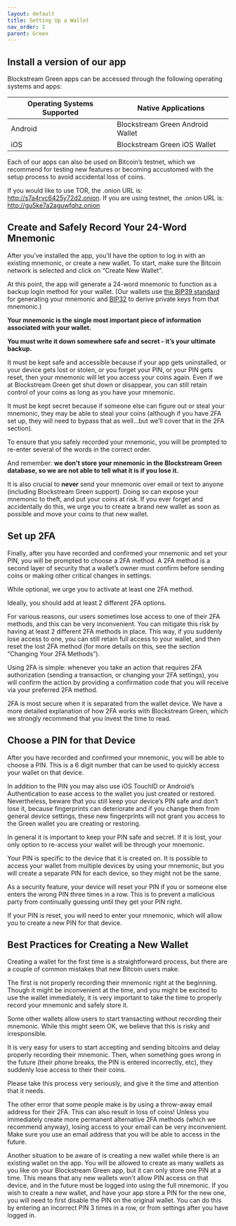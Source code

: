 ```yaml
---
layout: default
title: Setting Up a Wallet
nav_order: 2
parent: Green
--- 
```


## Install a version of our app

Blockstream Green apps can be accessed through the following operating systems and apps:

Operating Systems Supported | Native Applications
--- | ---
Android | Blockstream Green Android Wallet
iOS | Blockstream Green iOS Wallet

Each of our apps can also be used on Bitcoin’s testnet, which we recommend for testing new features or becoming accustomed with the setup process to avoid accidental loss of coins.

If you would like to use TOR, the .onion URL is: http://s7a4rvc6425y72d2.onion. If you are using testnet, the .onion URL is: http://gu5ke7a2aguwfqhz.onion


## Create and Safely Record Your 24-Word Mnemonic

After you’ve installed the app, you’ll have the option to log in with an existing mnemonic, or create a new wallet. To start, make sure the Bitcoin network is selected and click on “Create New Wallet”.

At this point, the app will generate a 24-word mnemonic to function as a backup login method for your wallet. (Our wallets use [the BIP39 standard](https://github.com/bitcoin/bips/blob/master/bip-0039.mediawiki) for generating your mnemonic and [BIP32](https://github.com/bitcoin/bips/blob/master/bip-0032.mediawiki) to derive private keys from that mnemonic.)

**Your mnemonic is the single most important piece of information associated with your wallet.**

**You must write it down somewhere safe and secret - it’s your ultimate backup.**

It must be kept safe and accessible because if your app gets uninstalled, or your device gets lost or stolen, or you forget your PIN, or your PIN gets reset, then your mnemonic will let you access your coins again. Even if we at Blockstream Green get shut down or disappear, you can still retain control of your coins as long as you have your mnemonic.

It must be kept secret because if someone else can figure out or steal your mnemonic, they may be able to steal your coins (although if you have 2FA set up, they will need to bypass that as well...but we’ll cover that in the 2FA section).

To ensure that you safely recorded your mnemonic, you will be prompted to re-enter several of the words in the correct order.

And remember: **we don't store your mnemonic in the Blockstream Green database, so we are not able to tell what it is if you lose it.**

It is also crucial to **never** send your mnemonic over email or text to anyone (including Blockstream Green support). Doing so can expose your mnemonic to theft, and put your coins at risk. If you ever forget and accidentally do this, we urge you to create a brand new wallet as soon as possible and move your coins to that new wallet.


## Set up 2FA

Finally, after you have recorded and confirmed your mnemonic and set your PIN, you will be prompted to choose a 2FA method. A 2FA method is a second layer of security that a wallet’s owner must confirm before sending coins or making other critical changes in settings.

While optional, we urge you to activate at least one 2FA method.

Ideally, you should add at least 2 different 2FA options.

For various reasons, our users sometimes lose access to one of their 2FA methods, and this can be very inconvenient. You can mitigate this risk by having at least 2 different 2FA methods in place. This way, if you suddenly lose access to one, you can still retain full access to your wallet, and then reset the lost 2FA method (for more details on this, see the section “Changing Your 2FA Methods”).

Using 2FA is simple: whenever you take an action that requires 2FA authorization (sending a transaction, or changing your 2FA settings), you will confirm the action by providing a confirmation code that you will receive via your preferred 2FA method.

2FA is most secure when it is separated from the wallet device. We have a more detailed explanation of how 2FA works with Blockstream Green, which we strongly recommend that you invest the time to read.


## Choose a PIN for that Device

After you have recorded and confirmed your mnemonic, you will be able to choose a PIN. This is a 6 digit number that can be used to quickly access your wallet on that device.

In addition to the PIN you may also use iOS TouchID or Android’s Authentication to ease access to the wallet you just created or restored. Nevertheless, beware that you still keep your device’s PIN safe and don’t lose it, because fingerprints can deteriorate and if you change them from general device settings, these new fingerprints will not grant you access to the Green wallet you are creating or restoring.

In general it is important to keep your PIN safe and secret. If it is lost, your only option to re-access your wallet will be through your mnemonic.

Your PIN is specific to the device that it is created on. It is possible to access your wallet from multiple devices by using your mnemonic, but you will create a separate PIN for each device, so they might not be the same.

As a security feature, your device will reset your PIN if you or someone else enters the wrong PIN three times in a row. This is to prevent a malicious party from continually guessing until they get your PIN right.

If your PIN is reset, you will need to enter your mnemonic, which will allow you to create a new PIN for that device.


## Best Practices for Creating a New Wallet

Creating a wallet for the first time is a straightforward process, but there are a couple of common mistakes that new Bitcoin users make.

The first is not properly recording their mnemonic right at the beginning. Though it might be inconvenient at the time, and you might be excited to use the wallet immediately, it is very important to take the time to properly record your mnemonic and safely store it.

Some other wallets allow users to start transacting without recording their mnemonic. While this might seem OK, we believe that this is risky and irresponsible.

It is very easy for users to start accepting and sending bitcoins and delay properly recording their mnemonic. Then, when something goes wrong in the future (their phone breaks, the PIN is entered incorrectly, etc), they suddenly lose access to their their coins.

Please take this process very seriously, and give it the time and attention that it needs.

The other error that some people make is by using a throw-away email address for their 2FA. This can also result in loss of coins! Unless you immediately create more permanent alternative 2FA methods (which we recommend anyway), losing access to your email can be very inconvenient. Make sure you use an email address that you will be able to access in the future.

Another situation to be aware of is creating a new wallet while there is an existing wallet on the app. You will be allowed to create as many wallets as you like on your Blockstream Green app, but it can only store one PIN at a time. This means that any new wallets won't allow PIN access on that device, and in the future must be logged into using the full mnemonic. If you wish to create a new wallet, and have your app store a PIN for the new one, you will need to first disable the PIN on the original wallet. You can do this by entering an incorrect PIN 3 times in a row, or from settings after you have logged in.
